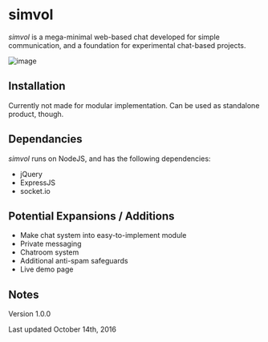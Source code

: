 # simvol
_simvol_ is a mega-minimal web-based chat developed for simple communication, and a foundation for experimental chat-based projects.

![image](https://i.imgur.com/U6jhfD6.png)

## Installation
Currently not made for modular implementation. Can be used as standalone product, though.

## Dependancies
_simvol_ runs on NodeJS, and has the following dependencies:
  - jQuery
  - ExpressJS
  - socket.io

## Potential Expansions / Additions
 - Make chat system into easy-to-implement module
 - Private messaging
 - Chatroom system
 - Additional anti-spam safeguards
 - Live demo page

## Notes

Version 1.0.0

Last updated October 14th, 2016
